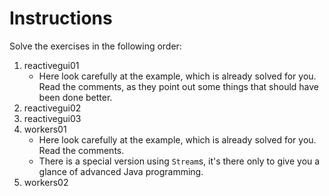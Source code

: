 # Instructions

Solve the exercises in the following order:

1. reactivegui01
    - Here look carefully at the example, which is already solved for you. Read the comments, as they point out some things that should have been done better.
2. reactivegui02
3. reactivegui03
4. workers01
    - Here look carefully at the example, which is already solved for you. Read the comments.
	- There is a special version using `Stream`s, it's there only to give you a glance of advanced Java programming.
5. workers02
